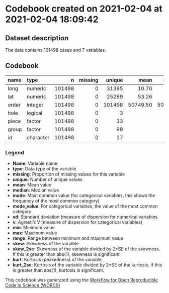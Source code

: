 Codebook created on 2021-02-04 at 2021-02-04 18:09:42
================

## Dataset description

The data contains 101498 cases and 7 variables.

## Codebook

| name  | type      |      n | missing | unique |     mean |   median |      mode | mode\_value |       sd |    v |   min |       max |     range |   skew | skew\_2se |   kurt | kurt\_2se |
| :---- | :-------- | -----: | ------: | -----: | -------: | -------: | --------: | :---------- | -------: | ---: | ----: | --------: | --------: | -----: | --------: | -----: | --------: |
| long  | numeric   | 101498 |       0 |  31395 |    10.70 |    10.46 |     10.46 |             |     2.32 |      |  5.87 |     15.04 |      9.17 |   0.01 |      0.88 | \-1.33 |   \-43.37 |
| lat   | numeric   | 101498 |       0 |  25289 |    53.26 |    54.06 |     54.06 |             |     1.92 |      | 47.27 |     55.06 |      7.79 | \-1.72 |  \-112.14 |   1.89 |     61.40 |
| order | integer   | 101498 |       0 | 101498 | 50749.50 | 50749.50 |  50749.50 |             | 29300.09 |      |  1.00 | 101498.00 | 101497.00 |   0.00 |      0.00 | \-1.20 |   \-39.02 |
| hole  | logical   | 101498 |       0 |      3 |          |          | 101077.00 | FALSE       |          | 0.01 |       |           |           |        |           |        |           |
| piece | factor    | 101498 |       0 |     33 |          |          |  74755.00 | 1           |          | 0.44 |       |           |           |        |           |        |           |
| group | factor    | 101498 |       0 |     99 |          |          |  21618.00 | MV.1        |          | 0.89 |       |           |           |        |           |        |           |
| id    | character | 101498 |       0 |     17 |          |          |  35058.00 | MV          |          | 0.78 |       |           |           |        |           |        |           |

### Legend

  - **Name**: Variable name
  - **type**: Data type of the variable
  - **missing**: Proportion of missing values for this variable
  - **unique**: Number of unique values
  - **mean**: Mean value
  - **median**: Median value
  - **mode**: Most common value (for categorical variables, this shows
    the frequency of the most common category)
  - **mode\_value**: For categorical variables, the value of the most
    common category
  - **sd**: Standard deviation (measure of dispersion for numerical
    variables
  - **v**: Agresti’s V (measure of dispersion for categorical variables)
  - **min**: Minimum value
  - **max**: Maximum value
  - **range**: Range between minimum and maximum value
  - **skew**: Skewness of the variable
  - **skew\_2se**: Skewness of the variable divided by 2\*SE of the
    skewness. If this is greater than abs(1), skewness is significant
  - **kurt**: Kurtosis (peakedness) of the variable
  - **kurt\_2se**: Kurtosis of the variable divided by 2\*SE of the
    kurtosis. If this is greater than abs(1), kurtosis is significant.

This codebook was generated using the [Workflow for Open Reproducible
Code in Science (WORCS)](https://osf.io/zcvbs/)
